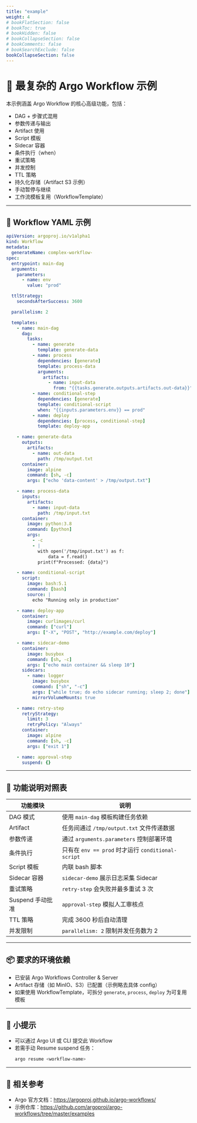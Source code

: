 ```yaml
---
title: "example"
weight: 4
# bookFlatSection: false
# bookToc: true
# bookHidden: false
# bookCollapseSection: false
# bookComments: false
# bookSearchExclude: false
bookCollapseSection: false
---
```

# 🚀 最复杂的 Argo Workflow 示例

本示例涵盖 Argo Workflow 的核心高级功能，包括：

- DAG + 步骤式混用
- 参数传递与输出
- Artifact 使用
- Script 模板
- Sidecar 容器
- 条件执行（when）
- 重试策略
- 并发控制
- TTL 策略
- 持久化存储（Artifact S3 示例）
- 手动暂停与继续
- 工作流模板复用（WorkflowTemplate）

---

## 🧾 Workflow YAML 示例

```yaml
apiVersion: argoproj.io/v1alpha1
kind: Workflow
metadata:
  generateName: complex-workflow-
spec:
  entrypoint: main-dag
  arguments:
    parameters:
      - name: env
        value: "prod"

  ttlStrategy:
    secondsAfterSuccess: 3600

  parallelism: 2

  templates:
    - name: main-dag
      dag:
        tasks:
          - name: generate
            template: generate-data
          - name: process
            dependencies: [generate]
            template: process-data
            arguments:
              artifacts:
                - name: input-data
                  from: "{{tasks.generate.outputs.artifacts.out-data}}"
          - name: conditional-step
            dependencies: [generate]
            template: conditional-script
            when: "{{inputs.parameters.env}} == prod"
          - name: deploy
            dependencies: [process, conditional-step]
            template: deploy-app

    - name: generate-data
      outputs:
        artifacts:
          - name: out-data
            path: /tmp/output.txt
      container:
        image: alpine
        command: [sh, -c]
        args: ["echo 'data-content' > /tmp/output.txt"]

    - name: process-data
      inputs:
        artifacts:
          - name: input-data
            path: /tmp/input.txt
      container:
        image: python:3.8
        command: [python]
        args:
          - -c
          - |
            with open('/tmp/input.txt') as f:
                data = f.read()
            print(f"Processed: {data}")

    - name: conditional-script
      script:
        image: bash:5.1
        command: [bash]
        source: |
          echo "Running only in production"

    - name: deploy-app
      container:
        image: curlimages/curl
        command: ["curl"]
        args: ["-X", "POST", "http://example.com/deploy"]

    - name: sidecar-demo
      container:
        image: busybox
        command: [sh, -c]
        args: ["echo main container && sleep 10"]
      sidecars:
        - name: logger
          image: busybox
          command: ["sh", "-c"]
          args: ["while true; do echo sidecar running; sleep 2; done"]
          mirrorVolumeMounts: true

    - name: retry-step
      retryStrategy:
        limit: 3
        retryPolicy: "Always"
      container:
        image: alpine
        command: [sh, -c]
        args: ["exit 1"]

    - name: approval-step
      suspend: {}
```

---

## 🧠 功能说明对照表

| 功能模块 | 说明 |
|----------|------|
| DAG 模式 | 使用 `main-dag` 模板构建任务依赖 |
| Artifact | 任务间通过 `/tmp/output.txt` 文件传递数据 |
| 参数传递 | 通过 `arguments.parameters` 控制部署环境 |
| 条件执行 | 只有在 `env == prod` 时才运行 `conditional-script` |
| Script 模板 | 内联 bash 脚本 |
| Sidecar 容器 | `sidecar-demo` 展示日志采集 Sidecar |
| 重试策略 | `retry-step` 会失败并最多重试 3 次 |
| Suspend 手动批准 | `approval-step` 模拟人工审核点 |
| TTL 策略 | 完成 3600 秒后自动清理 |
| 并发限制 | `parallelism: 2` 限制并发任务数为 2 |

---

## 📦 要求的环境依赖

- 已安装 Argo Workflows Controller & Server
- Artifact 存储（如 MinIO、S3）已配置（示例略去具体 config）
- 如果使用 WorkflowTemplate，可拆分 `generate`, `process`, `deploy` 为可复用模板

---

## 📌 小提示

- 可以通过 Argo UI 或 CLI 提交此 Workflow
- 若需手动 Resume suspend 任务：
  ```bash
  argo resume <workflow-name>
  ```

---

## 🔗 相关参考

- Argo 官方文档：https://argoproj.github.io/argo-workflows/
- 示例仓库：https://github.com/argoproj/argo-workflows/tree/master/examples
